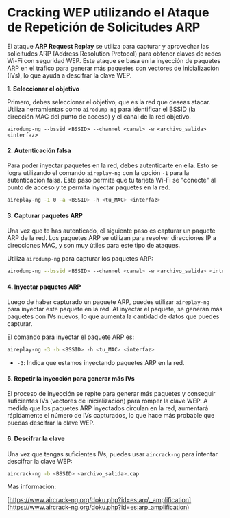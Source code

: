 # Cracking WEP utilizando el Ataque de Repetición de Solicitudes ARP

El ataque **ARP Request Replay** se utiliza para capturar y aprovechar las solicitudes ARP (Address Resolution Protocol) para obtener claves de redes Wi-Fi con seguridad WEP. Este ataque se basa en la inyección de paquetes ARP en el tráfico para generar más paquetes con vectores de inicialización (IVs), lo que ayuda a descifrar la clave WEP.

1\. **Seleccionar el objetivo**

Primero, debes seleccionar el objetivo, que es la red que deseas atacar. Utiliza herramientas como `airodump-ng` para identificar el BSSID (la dirección MAC del punto de acceso) y el canal de la red objetivo.

```
airodump-ng --bssid <BSSID> --channel <canal> -w <archivo_salida> <interfaz>
```

#### 2. **Autenticación falsa**

Para poder inyectar paquetes en la red, debes autenticarte en ella. Esto se logra utilizando el comando `aireplay-ng` con la opción `-1` para la autenticación falsa. Este paso permite que tu tarjeta Wi-Fi se "conecte" al punto de acceso y te permita inyectar paquetes en la red.

```bash
aireplay-ng -1 0 -a <BSSID> -h <tu_MAC> <interfaz>
```

#### 3. **Capturar paquetes ARP**

Una vez que te has autenticado, el siguiente paso es capturar un paquete ARP de la red. Los paquetes ARP se utilizan para resolver direcciones IP a direcciones MAC, y son muy útiles para este tipo de ataques.

Utiliza `airodump-ng` para capturar los paquetes ARP:

```bash
airodump-ng --bssid <BSSID> --channel <canal> -w <archivo_salida> <interfaz>
```

#### 4. **Inyectar paquetes ARP**

Luego de haber capturado un paquete ARP, puedes utilizar `aireplay-ng` para inyectar este paquete en la red. Al inyectar el paquete, se generan más paquetes con IVs nuevos, lo que aumenta la cantidad de datos que puedes capturar.

El comando para inyectar el paquete ARP es:

```bash
aireplay-ng -3 -b <BSSID> -h <tu_MAC> <interfaz>
```

* `-3`: Indica que estamos inyectando paquetes ARP en la red.

#### 5. **Repetir la inyección para generar más IVs**

El proceso de inyección se repite para generar más paquetes y conseguir suficientes IVs (vectores de inicialización) para romper la clave WEP. A medida que los paquetes ARP inyectados circulan en la red, aumentará rápidamente el número de IVs capturados, lo que hace más probable que puedas descifrar la clave WEP.

#### 6. **Descifrar la clave**

Una vez que tengas suficientes IVs, puedes usar `aircrack-ng` para intentar descifrar la clave WEP:

```bash
aircrack-ng -b <BSSID> <archivo_salida>.cap
```

Mas informacion:

[https://www.aircrack-ng.org/doku.php?id=es:arp\_amplification](https://www.aircrack-ng.org/doku.php?id=es:arp_amplification)
